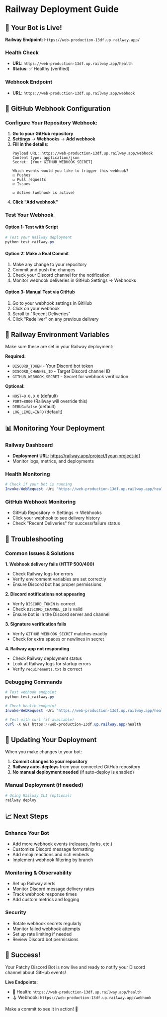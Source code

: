 # Railway Deployment Guide

## 🚀 Your Bot is Live!

**Railway Endpoint**: `https://web-production-13df.up.railway.app/`

### Health Check
- **URL**: `https://web-production-13df.up.railway.app/health`
- **Status**: ✅ Healthy (verified)

### Webhook Endpoint  
- **URL**: `https://web-production-13df.up.railway.app/webhook`

## 📝 GitHub Webhook Configuration

### Configure Your Repository Webhook:

1. **Go to your GitHub repository**
2. **Settings** → **Webhooks** → **Add webhook**
3. **Fill in the details**:
   ```
   Payload URL: https://web-production-13df.up.railway.app/webhook
   Content type: application/json
   Secret: [Your GITHUB_WEBHOOK_SECRET]
   
   Which events would you like to trigger this webhook?
   ☑️ Pushes
   ☑️ Pull requests  
   ☑️ Issues
   
   ☑️ Active (webhook is active)
   ```
4. **Click "Add webhook"**

### Test Your Webhook

#### Option 1: Test with Script
```powershell
# Test your Railway deployment
python test_railway.py
```

#### Option 2: Make a Real Commit
1. Make any change to your repository
2. Commit and push the changes
3. Check your Discord channel for the notification
4. Monitor webhook deliveries in GitHub Settings → Webhooks

#### Option 3: Manual Test via GitHub
1. Go to your webhook settings in GitHub
2. Click on your webhook
3. Scroll to "Recent Deliveries"  
4. Click "Redeliver" on any previous delivery

## 🔧 Railway Environment Variables

Make sure these are set in your Railway deployment:

**Required:**
- `DISCORD_TOKEN` - Your Discord bot token
- `DISCORD_CHANNEL_ID` - Target Discord channel ID  
- `GITHUB_WEBHOOK_SECRET` - Secret for webhook verification

**Optional:**
- `HOST=0.0.0.0` (default)
- `PORT=8000` (Railway will override this)
- `DEBUG=false` (default)
- `LOG_LEVEL=INFO` (default)

## 📊 Monitoring Your Deployment

### Railway Dashboard
- **Deployment URL**: https://railway.app/project/[your-project-id]
- Monitor logs, metrics, and deployments

### Health Monitoring
```powershell
# Check if your bot is running
Invoke-WebRequest -Uri "https://web-production-13df.up.railway.app/health"
```

### GitHub Webhook Monitoring
- GitHub Repository → Settings → Webhooks
- Click your webhook to see delivery history
- Check "Recent Deliveries" for success/failure status

## 🐛 Troubleshooting

### Common Issues & Solutions

**1. Webhook delivery fails (HTTP 500/400)**
- Check Railway logs for errors
- Verify environment variables are set correctly
- Ensure Discord bot has proper permissions

**2. Discord notifications not appearing**
- Verify `DISCORD_TOKEN` is correct
- Check `DISCORD_CHANNEL_ID` is valid
- Ensure bot is in the Discord server and channel

**3. Signature verification fails**
- Verify `GITHUB_WEBHOOK_SECRET` matches exactly
- Check for extra spaces or newlines in secret

**4. Railway app not responding**
- Check Railway deployment status
- Look at Railway logs for startup errors
- Verify `requirements.txt` is correct

### Debugging Commands

```powershell
# Test webhook endpoint
python test_railway.py

# Check health endpoint
Invoke-WebRequest -Uri "https://web-production-13df.up.railway.app/health"

# Test with curl (if available)
curl -X GET https://web-production-13df.up.railway.app/health
```

## 🔄 Updating Your Deployment

When you make changes to your bot:

1. **Commit changes to your repository**
2. **Railway auto-deploys** from your connected GitHub repository
3. **No manual deployment needed** (if auto-deploy is enabled)

### Manual Deployment (if needed)
```bash
# Using Railway CLI (optional)
railway deploy
```

## 📈 Next Steps

### Enhance Your Bot
- Add more webhook events (releases, forks, etc.)
- Customize Discord message formatting
- Add emoji reactions and rich embeds
- Implement webhook filtering by branch

### Monitoring & Observability  
- Set up Railway alerts
- Monitor Discord message delivery rates
- Track webhook response times
- Add custom metrics and logging

### Security
- Rotate webhook secrets regularly
- Monitor failed webhook attempts
- Set up rate limiting if needed
- Review Discord bot permissions

## 🎉 Success!

Your Patchy Discord Bot is now live and ready to notify your Discord channel about GitHub events!

**Live Endpoints:**
- 🏥 Health: `https://web-production-13df.up.railway.app/health`
- 🪝 Webhook: `https://web-production-13df.up.railway.app/webhook`

Make a commit to see it in action! 🚀